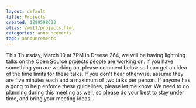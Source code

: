 ```yaml
---
layout: default
title: Projects
created: 1299598623
alias: /wi11/projects.html
categories: announcements
tags: announcements
---
```

This Thursday, March 10 at 7PM in Dreese 264, we will be having lightning talks on the Open Source projects people are working on. If you have something you are working on, please comment below so I can get an idea of the time limits for these talks. If you don't hear otherwise, assume they are five minutes each and a maximum of two talks per person. If anyone has a gong to help enforce these guidelines, please let me know. We need to do planning during this meeting as well, so please do your best to stay under time, and bring your meeting ideas.
